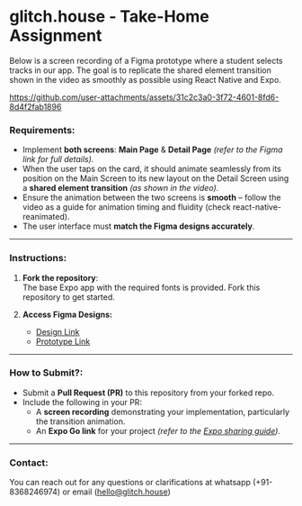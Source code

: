# glitch.house - Take-Home Assignment

Below is a screen recording of a Figma prototype where a student selects tracks in our app. The goal is to replicate the shared element transition shown in the video as smoothly as possible using React Native and Expo. 

https://github.com/user-attachments/assets/31c2c3a0-3f72-4601-8fd6-8d4f2fab1896

### **Requirements:**

- Implement **both screens**: **Main Page** & **Detail Page** *(refer to the Figma link for full details).*
- When the user taps on the card, it should animate seamlessly from its position on the Main Screen to its new layout on the Detail Screen using a **shared element transition** *(as shown in the video).*
- Ensure the animation between the two screens is **smooth** – follow the video as a guide for animation timing and fluidity (check react-native-reanimated).
- The user interface must **match the Figma designs accurately**.

---

### **Instructions:**

1. **Fork the repository**:  
   The base Expo app with the required fonts is provided. Fork this repository to get started.

2. **Access Figma Designs:**  
   - [Design Link](https://www.figma.com/design/dOlm8w2Rirwe6ShzdV5bGd/glitch.house-%3C%3E-front-end-project?node-id=0-1&t=0jDJo48fHJAu8003-1)  
   - [Prototype Link](https://www.figma.com/proto/dOlm8w2Rirwe6ShzdV5bGd/glitch.house-%3C%3E-front-end-project?page-id=&node-id=0-1362&t=Sya0EtG3NJA1GN4z-1)

---

### **How to Submit?:**

- Submit a **Pull Request (PR)** to this repository from your forked repo.
- Include the following in your PR:
  - A **screen recording** demonstrating your implementation, particularly the transition animation.
  - An **Expo Go link** for your project *(refer to the [Expo sharing guide](https://docs.expo.dev/develop/development-builds/share-with-your-team/)).*

---

### **Contact:**

You can reach out for any questions or clarifications at whatsapp (+91-8368246974) or email (hello@glitch.house)
